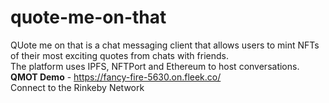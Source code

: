 # quote-me-on-that
QUote me on that is a chat messaging client that allows users to mint NFTs of their most exciting quotes from chats with friends. 
<br/> The platform uses IPFS, NFTPort and Ethereum to host conversations. 
<br/><b>QMOT Demo</b> - https://fancy-fire-5630.on.fleek.co/
<br/>Connect to the Rinkeby Network 

